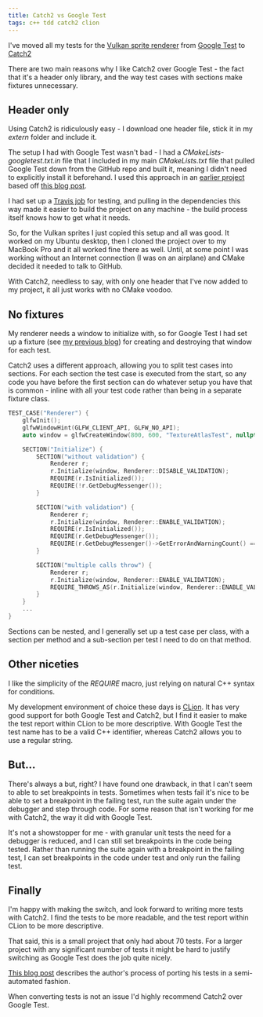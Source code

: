 ```yaml
---
title: Catch2 vs Google Test
tags: c++ tdd catch2 clion
---
```

I've moved all my tests for the
[Vulkan sprite renderer](https://github.com/snorristurluson/vulkan-sprites)
from [Google Test](https://github.com/google/googletest) 
to [Catch2](https://github.com/catchorg/Catch2)

There are two main reasons why I like Catch2 over Google Test - the fact that it's a
header only library, and the way test cases with sections make fixtures unnecessary.

## Header only
Using Catch2 is ridiculously easy - I download one header file, stick it in my *extern*
folder and include it.

The setup I had with Google Test wasn't bad - I had a *CMakeLists-googletest.txt.in* file
that I included in my main *CMakeLists.txt* file that pulled Google Test down from the
GitHub repo and built it, meaning I didn't need to explicitly install it beforehand.
I used this approach in an 
[earlier project](https://github.com/snorristurluson/exsim-physics)
based off [this blog post](https://crascit.com/2015/07/25/cmake-gtest/).

I had set up a 
[Travis job](https://travis-ci.org/snorristurluson/exsim-physics/builds#)
for testing, and pulling in the dependencies this way made it
easier to build the project on any machine - the build process itself knows how to get
what it needs.

So, for the Vulkan sprites I just copied this setup and all was good. It worked on my
Ubuntu desktop, then I cloned the project over to my MacBook Pro and it all worked fine
there as well. Until, at some point I was working without an Internet connection (I was
on an airplane) and CMake decided it needed to talk to GitHub.

With Catch2, needless to say, with only one header that I've now added to my project, it 
all just works with no CMake voodoo.

## No fixtures
My renderer needs a window to initialize with, so for Google Test I had set up a fixture
(see [my previous blog](../TestDrivenVulkan)) for creating and destroying that window
for each test.

Catch2 uses a different approach, allowing you to split test cases into sections. For each
section the test case is executed from the start, so any code you have before the first
section can do whatever setup you have that is common - inline with all your test code
rather than being in a separate fixture class.

```cpp
TEST_CASE("Renderer") {
    glfwInit();
    glfwWindowHint(GLFW_CLIENT_API, GLFW_NO_API);
    auto window = glfwCreateWindow(800, 600, "TextureAtlasTest", nullptr, nullptr);

    SECTION("Initialize") {
        SECTION("without validation") {
            Renderer r;
            r.Initialize(window, Renderer::DISABLE_VALIDATION);
            REQUIRE(r.IsInitialized());
            REQUIRE(!r.GetDebugMessenger());
        }

        SECTION("with validation") {
            Renderer r;
            r.Initialize(window, Renderer::ENABLE_VALIDATION);
            REQUIRE(r.IsInitialized());
            REQUIRE(r.GetDebugMessenger());
            REQUIRE(r.GetDebugMessenger()->GetErrorAndWarningCount() == 0);
        }

        SECTION("multiple calls throw") {
            Renderer r;
            r.Initialize(window, Renderer::ENABLE_VALIDATION);
            REQUIRE_THROWS_AS(r.Initialize(window, Renderer::ENABLE_VALIDATION), std::runtime_error);
        }
    }
    ...
}
``` 
Sections can be nested, and I generally set up a test case per class, with a section
per method and a sub-section per test I need to do on that method.

## Other niceties
I like the simplicity of the *REQUIRE* macro, just relying on natural C++ syntax
for conditions.

My development environment of choice these days is
[CLion](https://www.jetbrains.com/clion/). It has very good support for both Google Test
and Catch2, but I find it easier to make the test report within CLion to be more
descriptive. With Google Test the test name has to be a valid C++ identifier, whereas
Catch2 allows you to use a regular string.

## But...
There's always a but, right? I have found one drawback, in that I can't seem to able to
set breakpoints in tests. Sometimes when tests fail it's nice to be able to set a breakpoint
in the failing test, run the suite again under the debugger and step through code. For
some reason that isn't working for me with Catch2, the way it did with Google Test.

It's not a showstopper for me - with granular unit tests the need for a debugger is
reduced, and I can still set breakpoints in the code being tested. Rather than running
the suite again with a breakpoint in the failing test, I can set breakpoints in the code
under test and only run the failing test.

## Finally
I'm happy with making the switch, and look forward to writing more tests with Catch2.
I find the tests to be more readable, and the test report within CLion to be more
descriptive.

That said, this is a small project that only had about 70 tests. For a larger project
with any significant number of tests it might be hard to justify switching as Google
Test does the job quite nicely.

[This blog post](https://anteru.net/blog/2017/from-google-test-to-catch/index.html)
describes the author's process of porting his tests in a semi-automated fashion.

When converting tests is not an issue I'd highly recommend Catch2 over Google Test.

